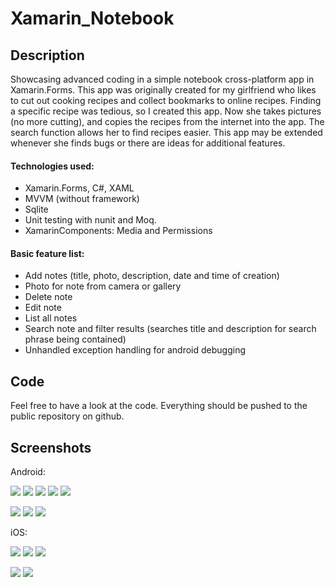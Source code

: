 # Xamarin_Notebook

## Description
Showcasing advanced coding in a simple notebook cross-platform app in Xamarin.Forms. This app was originally created for my girlfriend who likes to cut out cooking recipes and collect bookmarks to online recipes. Finding a specific recipe was tedious, so I created this app. Now she takes pictures (no more cutting), and copies the recipes from the internet into the app. The search function allows her to find recipes easier. This app may be extended whenever she finds bugs or there are ideas for additional features.

#### Technologies used:

* Xamarin.Forms, C#, XAML
* MVVM (without framework)
* Sqlite
* Unit testing with nunit and Moq.
* XamarinComponents: Media and Permissions 

#### Basic feature list:

 * Add notes (title, photo, description, date and time of creation)
 * Photo for note from camera or gallery
 * Delete note
 * Edit note
 * List all notes
 * Search note and filter results (searches title and description for search phrase being contained)
 * Unhandled exception handling for android debugging

## Code
Feel free to have a look at the code. Everything should be pushed to the public repository on github.

## Screenshots

Android:

![](https://github.com/MPasadu/Xamarin_Notebook/blob/master/screenshots/Android_MainPage_Vertical.png?raw=true) ![](https://github.com/MPasadu/Xamarin_Notebook/blob/master/screenshots/Android_DetailPage_Vertical.png?raw=true) ![](https://github.com/MPasadu/Xamarin_Notebook/blob/master/screenshots/Android_SearchBar_Vertical.png?raw=true) ![](https://github.com/MPasadu/Xamarin_Notebook/blob/master/screenshots/Android_Delete_Vertical.png?raw=true) ![](https://github.com/MPasadu/Xamarin_Notebook/blob/master/screenshots/Android_Photo_Vertical.png?raw=true)

![](https://github.com/MPasadu/Xamarin_Notebook/blob/master/screenshots/Android_MainPage_Horizontal.png?raw=true) ![](https://github.com/MPasadu/Xamarin_Notebook/blob/master/screenshots/Android_DetailPage_Horizontal1.png?raw=true) ![](https://github.com/MPasadu/Xamarin_Notebook/blob/master/screenshots/Android_DetailPage_Horizontal2.png?raw=true)

iOS:

![](https://github.com/MPasadu/Xamarin_Notebook/blob/master/screenshots/IOS_MainPage_Vertical.png?raw=true) ![](https://github.com/MPasadu/Xamarin_Notebook/blob/master/screenshots/IOS_Delete_Vertical.png?raw=true) ![](https://github.com/MPasadu/Xamarin_Notebook/blob/master/screenshots/IOS_DetailPage_Vertical.png?raw=true)

![](https://github.com/MPasadu/Xamarin_Notebook/blob/master/screenshots/IOS_Search_Horizontal.png?raw=true) ![](https://github.com/MPasadu/Xamarin_Notebook/blob/master/screenshots/IOS_Photo_Horizontal.png?raw=true)
